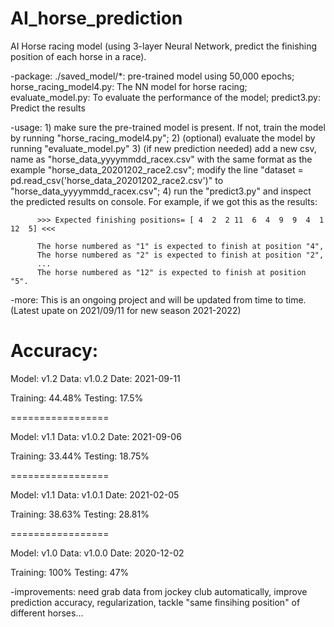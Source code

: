 # AI_horse_prediction

 AI Horse racing model (using 3-layer Neural Network, predict the finishing position of each horse in a race).

  -package: 
          ./saved_model/*: pre-trained model using 50,000 epochs;
          horse_racing_model4.py: The NN model for horse racing;
          evaluate_model.py: To evaluate the performance of the model; 
          predict3.py: Predict the results

  -usage: 
          1) make sure the pre-trained model is present. If not, train the model by running "horse_racing_model4.py";
          2) (optional) evaluate the model by running "evaluate_model.py"
          3) (if new prediction needed) add a new csv, name as "horse_data_yyyymmdd_racex.csv" with the same format as the example "horse_data_20201202_race2.csv";
          modify the line "dataset = pd.read_csv('horse_data_20201202_race2.csv')" to "horse_data_yyyymmdd_racex.csv";
          4) run the "predict3.py" and inspect the predicted results on console. For example, if we got this as the results:
          
          >>> Expected finishing positions= [ 4  2  2 11  6  4  9  9  4  1 12  5] <<<
          
          The horse numbered as "1" is expected to finish at position "4",
          The horse numbered as "2" is expected to finish at position "2",
          ...
          The horse numbered as "12" is expected to finish at position "5".
          
          
  -more:
          This is an ongoing project and will be updated from time to time. (Latest upate on 2021/09/11 for new season 2021-2022)

Accuracy:
=================
Model: v1.2
Data: v1.0.2
Date: 2021-09-11

Training: 44.48%
Testing: 17.5%

=================


Model: v1.1
Data: v1.0.2
Date: 2021-09-06

Training: 33.44%
Testing: 18.75%

=================


Model: v1.1
Data: v1.0.1
Date: 2021-02-05

Training: 38.63%
Testing: 28.81%

=================


Model: v1.0
Data: v1.0.0
Date: 2020-12-02

Training: 100%
Testing: 47%


  -improvements: need grab data from jockey club automatically, improve prediction accuracy, regularization, tackle "same finsihing position" of different horses...
